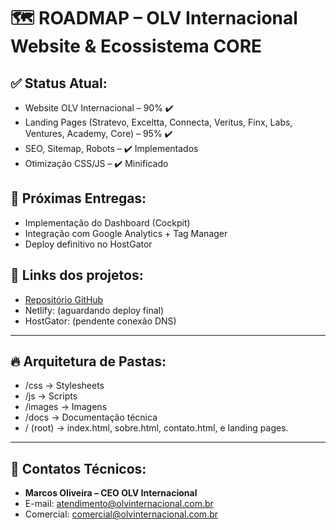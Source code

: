 # 🗺️ ROADMAP – OLV Internacional Website & Ecossistema CORE

## ✅ Status Atual:
- Website OLV Internacional – 90% ✔️
- Landing Pages (Stratevo, Exceltta, Connecta, Veritus, Finx, Labs, Ventures, Academy, Core) – 95% ✔️
- SEO, Sitemap, Robots – ✔️ Implementados
- Otimização CSS/JS – ✔️ Minificado

## 🚀 Próximas Entregas:
- Implementação do Dashboard (Cockpit)
- Integração com Google Analytics + Tag Manager
- Deploy definitivo no HostGator

## 🔗 Links dos projetos:
- [Repositório GitHub](https://github.com/OLVCORE/olv-internacional-website)
- Netlify: (aguardando deploy final)
- HostGator: (pendente conexão DNS)

---

## 🔥 Arquitetura de Pastas:
- /css → Stylesheets
- /js → Scripts
- /images → Imagens
- /docs → Documentação técnica
- / (root) → index.html, sobre.html, contato.html, e landing pages.

---

## 👥 Contatos Técnicos:
- **Marcos Oliveira – CEO OLV Internacional**
- E-mail: atendimento@olvinternacional.com.br
- Comercial: comercial@olvinternacional.com.br

